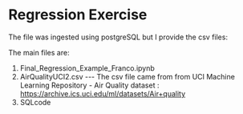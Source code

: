 #  Regression Exercise

The file was ingested using postgreSQL but I provide the csv files:

The main files are: 

1. Final_Regression_Example_Franco.ipynb
2. AirQualityUCI2.csv --- The csv file came from  from UCI Machine Learning Repository - 
   Air Quality dataset : https://archive.ics.uci.edu/ml/datasets/Air+quality
3. SQLcode
